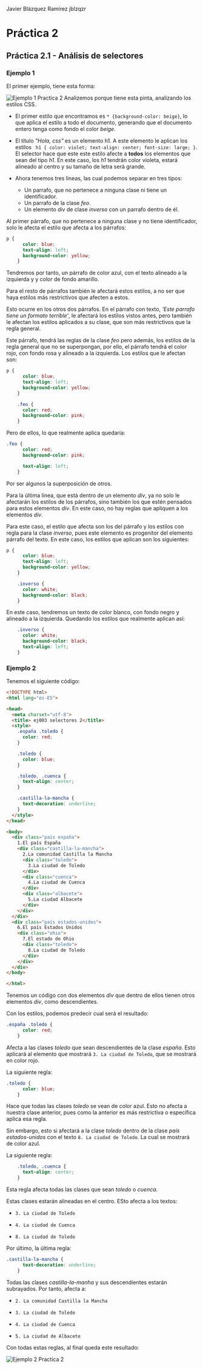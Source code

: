 Javier Blázquez Ramírez
jblzqzr

# Práctica 2
## Práctica 2.1 - Análisis de selectores

### Ejemplo 1

El primer ejemplo, tiene esta forma:

![Ejemplo 1 Practica 2](images/practica02/Ejemplo1CSS.png)
Analizemos porque tiene esta pinta, analizando los estilos CSS.
- El primer estilo que encontramos es `* {background-color: beige}`, lo que aplica el estilo a todo el documento, generando que el documento entero tenga como fondo el color _beige_.

- El título _"Hola, css"_ es un elemento h1. A este elemento le aplican los estilos ` h1 { color: violet; text-align: center; font-size: large; }`. El selector hace que este este estilo afecte a **todos** los elementos que sean del tipo _h1_. En este caso, los _h1_ tendrán color violeta, estará alineado al centro y su tamaño de letra será grande.

- Ahora tenemos tres lineas, las cual podemos separar en tres tipos:
    - Un parrafo, que no pertenece a ninguna clase ni tiene un identificador.
    - Un parrafo de la clase _feo_.
    - Un elemento div de clase _inverso_ con un parrafo dentro de él.

Al primer párrafo, que no pertenece a ninguna clase y no tiene identificador, solo le afecta el estilo que afecta a los párrafos:
```css
p {
      color: blue;
      text-align: left;
      background-color: yellow;
    }
```

Tendremos por tanto, un párrafo de color azul, con el texto alineado a la izquierda y y color de fondo amarillo.

Para el resto de párrafos también le afectará estos estilos, a no ser que haya estilos más restrictivos que afecten a estos.

Esto ocurre en los otros dos párrafos. En el párrafo con texto, _'Este parrafo tiene un formato terrible'_, le afectará los estilos vistos antes, pero también le afectan los estilos aplicados a su clase, que son más restrictivos que la regla general.

Este párrafo, tendrá las reglas de la clase _feo_ pero además, los estilos de la regla general que no se superpongan, por ello, el párrafo tendrá el color rojo, con fondo rosa y alineado a la izquierda. Los estilos que le afectan son:

```css
p {
      color: blue;
      text-align: left;
      background-color: yellow;
    }

    .feo {
      color: red;
      background-color: pink;
    }
```

Pero de ellos, lo que realmente aplica quedaría:
```css
.feo {
      color: red;
      background-color: pink;

      text-align: left;
    }
```
Por ser algunos la superposición de otros.

Para la última linea, que está dentro de un elemento _div_, ya no solo le afectarán los estilos de los párrafos, sino también los que estén pensados para estos elementos _div_. En este caso, no hay reglas que apliquen a los elementos _div_.

Para este caso, el estilo que afecta son los del párrafo y los estilos con regla para la clase _inverso_, pues este elemento es progenitor del elemento párrafo del texto. En este caso, los estilos que aplican son los siguientes:
```css
p {
      color: blue;
      text-align: left;
      background-color: yellow;
    }

    .inverso {
      color: white;
      background-color: black;
    }
```

En este caso, tendremos un texto de color blanco, con fondo negro y alineado a la izquierda. Quedando los estilos que realmente aplican así:

```css
    .inverso {
      color: white;
      background-color: black;
      text-align: left;
    }
```

### Ejemplo 2

Tenemos el siguiente código:

```html
<!DOCTYPE html>
<html lang="es-ES">

<head>
  <meta charset="utf-8">
  <title> ej003 selectores 2</title>
  <style>
    .españa .toledo {
      color: red;
    }

    .toledo {
      color: blue;
    }

    .toledo, .cuenca {
      text-align: center;
    }

    .castilla-la-mancha {
      text-decoration: underline;
    }
  </style>
</head>

<body>
  <div class="país españa">
    1.El país España
    <div class="castilla-la-mancha">
      2.La comunidad Castilla la Mancha
      <div class="toledo">
        3.La ciudad de Toledo
      </div>
      <div class="cuenca">
        4.La ciudad de Cuenca
      </div>
      <div class="albacete">
        5.La ciudad Albacete
      </div>
    </div>
  </div>
  <div class="país estados-unidos">
    6.El país Estados Unidos
    <div class="ohio">
      7.El estado de Ohio
      <div class="toledo">
        8.La ciudad de Toledo
      </div>
    </div>
  </div>
</body>

</html>

```

Tenemos un código con dos elementos _div_ que dentro de ellos tienen otros elementos _div_, como descendientes.

Con los estilos, podemos predecir cual será el resultado:

```css
.españa .toledo {
      color: red;
    }
```
Afecta a las clases _toledo_ que sean descendientes de la clase _españa_. Esto aplicará al elemento que mostrará `3. La ciudad de Toledo`, que se mostrará en color rojo.

La siguiente regla:
```css
.toledo {
      color: blue;
    }
```

Hace que todas las clases _toledo_ se vean de color azul. Esto no afecta a nuestra clase anterior, pues como la anterior es más restrictiva o específica aplica esa regla.

Sin embargo, esto si afectará a la clase _toledo_ dentro de la clase _país estados-unidos_ con el texto `8. La ciudad de Toledo`. La cual se mostrará de color azul.

La siguiente regla:

```css
    .toledo, .cuenca {
      text-align: center;
    }
```

Esta regla afecta todas las clases que sean _toledo_ o _cuenca_. 

Estas clases estarán alineadas en el centro. ESto afecta a los textos:

- `3. La ciudad de Toledo`

- `4. La ciudad de Cuenca`

- `8. La ciudad de Toledo`

Por último, la última regla:

```css
.castilla-la-mancha {
      text-decoration: underline;
    }
```
Todas las clases _castilla-la-manha_ y sus descendientes estarán subrayados. Por tanto, afecta a:

- `2. La comunidad Castilla la Mancha`

- `3. La ciudad de Toledo`

- `4. La ciudad de Cuenca`

- `5. La ciudad de Albacete`

Con todas estas reglas, al final queda este resultado:

![Ejemplo 2 Practica 2](images/practica02/Ejemplo2CSS.png)
